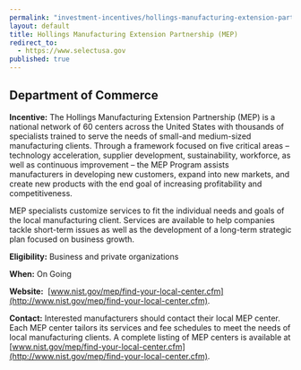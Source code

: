 ```yaml
---
permalink: "investment-incentives/hollings-manufacturing-extension-partnership-mep.html"
layout: default
title: Hollings Manufacturing Extension Partnership (MEP)
redirect_to:
  - https://www.selectusa.gov
published: true
---
```


## **Department of Commerce**

**Incentive:** The Hollings Manufacturing Extension Partnership (MEP) is a national network of 60 centers across the United States with thousands of specialists trained to serve the needs of small-and medium-sized manufacturing clients. Through a framework focused on five critical areas – technology acceleration, supplier development, sustainability, workforce, as well as continuous improvement – the MEP Program assists manufacturers&nbsp;in developing&nbsp;new customers, expand into new markets, and create new products with the end goal of increasing profitability and competitiveness. 

MEP specialists customize services to fit the individual needs and goals of the local manufacturing client. Services are available to help companies tackle short-term issues as well as the development of a long-term strategic plan focused on business growth. 

**Eligibility:** Business and private organizations

**When:** On Going

**Website:**&nbsp; [www.nist.gov/mep/find-your-local-center.cfm](http://www.nist.gov/mep/find-your-local-center.cfm).

**Contact:** Interested manufacturers should contact their local MEP center. Each MEP center tailors its services and fee schedules to meet the needs of local manufacturing clients. A complete listing of MEP centers is available at [www.nist.gov/mep/find-your-local-center.cfm](http://www.nist.gov/mep/find-your-local-center.cfm).